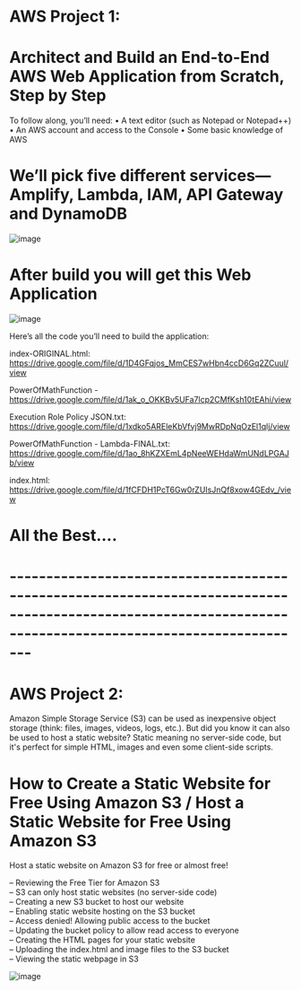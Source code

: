 # AWS Project 1: 
# Architect and Build an End-to-End AWS Web Application from Scratch, Step by Step

To follow along, you’ll need:
• A text editor (such as Notepad or Notepad++)
• An AWS account and access to the Console
• Some basic knowledge of AWS

# We’ll pick five different services—Amplify, Lambda, IAM, API Gateway and DynamoDB

![image](https://github.com/user-attachments/assets/991ad802-15af-4611-851a-10b90cfce6ce)

# After build you will get this Web Application

![image](https://github.com/user-attachments/assets/1ae90325-0998-4f2e-a265-74870f0c26a4)


Here’s all the code you’ll need to build the application:

index-ORIGINAL.html: https://drive.google.com/file/d/1D4GFqjos_MmCES7wHbn4ccD6Gq2ZCuul/view

PowerOfMathFunction - https://drive.google.com/file/d/1ak_o_OKKBv5UFa7lcp2CMfKsh10tEAhi/view

Execution Role Policy JSON.txt: https://drive.google.com/file/d/1xdko5AREleKbVfvj9MwRDpNqOzEl1qlj/view

PowerOfMathFunction - Lambda-FINAL.txt: https://drive.google.com/file/d/1ao_8hKZXEmL4pNeeWEHdaWmUNdLPGAJb/view

index.html: https://drive.google.com/file/d/1fCFDH1PcT6Gw0rZUIsJnQf8xow4GEdv_/view

# All the Best....

# -----------------------------------------------------------------------------------------------------------------------------------------------------------

# AWS Project 2: 

Amazon Simple Storage Service (S3) can be used as inexpensive object storage (think: files, images, videos, logs, etc.).  But did you know it can also be used to host a static website?  Static meaning no server-side code, but it's perfect for simple HTML, images and even some client-side scripts.

# How to Create a Static Website for Free Using Amazon S3 / Host a Static Website for Free Using Amazon S3
Host a static website on Amazon S3 for free or almost free!

 – Reviewing the Free Tier for Amazon S3 <br>
 – S3 can only host static websites (no server-side code) <br>
 – Creating a new S3 bucket to host our website <br>
 – Enabling static website hosting on the S3 bucket<br>
 – Access denied! Allowing public access to the bucket<br>
 – Updating the bucket policy to allow read access to everyone<br>
 – Creating the HTML pages for your static website<br>
 – Uploading the index.html and image files to the S3 bucket<br>
 – Viewing the static webpage in S3<br>

![image](https://github.com/user-attachments/assets/3fb2756e-c27a-4a01-91bb-4ece5fa36201)

